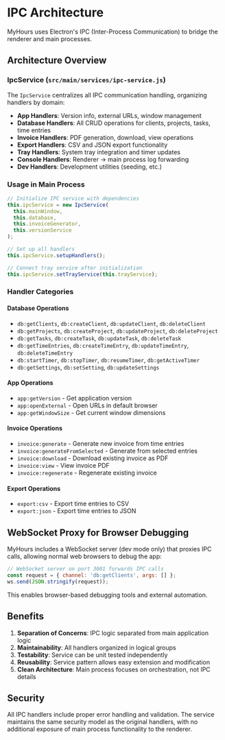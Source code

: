 # IPC Architecture

MyHours uses Electron's IPC (Inter-Process Communication) to bridge the renderer and main processes.

## Architecture Overview

### IpcService (`src/main/services/ipc-service.js`)

The `IpcService` centralizes all IPC communication handling, organizing handlers by domain:

- **App Handlers**: Version info, external URLs, window management
- **Database Handlers**: All CRUD operations for clients, projects, tasks, time entries
- **Invoice Handlers**: PDF generation, download, view operations
- **Export Handlers**: CSV and JSON export functionality
- **Tray Handlers**: System tray integration and timer updates
- **Console Handlers**: Renderer → main process log forwarding
- **Dev Handlers**: Development utilities (seeding, etc.)

### Usage in Main Process

```javascript
// Initialize IPC service with dependencies
this.ipcService = new IpcService(
  this.mainWindow,
  this.database,
  this.invoiceGenerator,
  this.versionService
);

// Set up all handlers
this.ipcService.setupHandlers();

// Connect tray service after initialization
this.ipcService.setTrayService(this.trayService);
```

### Handler Categories

#### Database Operations
- `db:getClients`, `db:createClient`, `db:updateClient`, `db:deleteClient`
- `db:getProjects`, `db:createProject`, `db:updateProject`, `db:deleteProject`
- `db:getTasks`, `db:createTask`, `db:updateTask`, `db:deleteTask`
- `db:getTimeEntries`, `db:createTimeEntry`, `db:updateTimeEntry`, `db:deleteTimeEntry`
- `db:startTimer`, `db:stopTimer`, `db:resumeTimer`, `db:getActiveTimer`
- `db:getSettings`, `db:setSetting`, `db:updateSettings`

#### App Operations
- `app:getVersion` - Get application version
- `app:openExternal` - Open URLs in default browser
- `app:getWindowSize` - Get current window dimensions

#### Invoice Operations
- `invoice:generate` - Generate new invoice from time entries
- `invoice:generateFromSelected` - Generate from selected entries
- `invoice:download` - Download existing invoice as PDF
- `invoice:view` - View invoice PDF
- `invoice:regenerate` - Regenerate existing invoice

#### Export Operations
- `export:csv` - Export time entries to CSV
- `export:json` - Export time entries to JSON

## WebSocket Proxy for Browser Debugging

MyHours includes a WebSocket server (dev mode only) that proxies IPC calls, allowing normal web browsers to debug the app:

```javascript
// WebSocket server on port 3001 forwards IPC calls
const request = { channel: 'db:getClients', args: [] };
ws.send(JSON.stringify(request));
```

This enables browser-based debugging tools and external automation.

## Benefits

1. **Separation of Concerns**: IPC logic separated from main application logic
2. **Maintainability**: All handlers organized in logical groups  
3. **Testability**: Service can be unit tested independently
4. **Reusability**: Service pattern allows easy extension and modification
5. **Clean Architecture**: Main process focuses on orchestration, not IPC details

## Security

All IPC handlers include proper error handling and validation. The service maintains the same security model as the original handlers, with no additional exposure of main process functionality to the renderer.